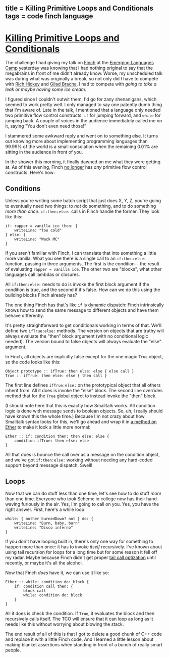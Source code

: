 title = Killing Primitive Loops and Conditionals
tags = code finch language
---

# [Killing Primitive Loops and Conditionals](http://journal.stuffwithstuff.com/2010/07/24/killing-primitive-loops-and-conditionals/ "Killing Primitive Loops and Conditionals")

The challenge I had giving my talk on [Finch](http://finch.stuffwithstuff.com/) at the [Emerging Languages
Camp](http://emerginglangs.com/) yesterday was knowing that I had nothing original to say that the
megabrains in front of me didn't already know. Worse, my unscheduled talk was
during what was originally a break, so not only did I have to compete with
[Rich Hickey](http://clojure.org/) and [Gilad Bracha](http://bracha.org/Site/Newspeak.html), I had to compete with _going to take
a leak or maybe having some ice cream_.


I figured since I couldn't outwit them, I'd go for zany shenanigans, which
seemed to work pretty well. I only managed to say one patently dumb thing that
I'm aware of. Late in the talk, I mentioned that a language only needed two
primitive flow control constructs: `if` for jumping forward, and `while` for
jumping back. A couple of voices in the audience immediately called me on it,
saying "You don't even need those!"

I stammered some awkward reply and went on to something else. It turns out
knowing more about implementing programming languages than 99.99% of the world
is a small consolation when the remaining 0.01% are sitting in the audience in
front of you.

In the shower this morning, it finally dawned on me what they were getting at.
As of this evening, Finch [no longer](http://bitbucket.org/munificent/finch/changeset/846bdbf7e8ed) has _any_ primitive flow control
constructs. Here's how:


## Conditions

Unless you're writing some batch script that just does X, Y, Z, you're going
to eventually need two things: to _not_ do something, and to do something
_more than once_. `if:then:else:` calls in Finch handle the former. They look
like this:



    if: rapper = vanilla ice then: {
        writeLine: "Too cold"
    } else: {
        writeLine: "Wack MC"
    }


If you aren't familiar with Finch, I can translate that into something a
little more vanilla. What you see there is a single call to an `if:then:else:`
function, passing in three arguments. The first is the condition-- the result
of evaluating `rapper = vanilla ice`. The other two are "blocks", what other
languages call lambdas or closures.

All `if:then:else:` needs to do is invoke the first block argument if the
condition is true, and the second if it's false. How can we do this using the
building blocks Finch already has?

The one thing Finch has that's like `if` is dynamic dispatch: Finch
intrinsically knows how to send the same message to different objects and have
them behave differently.

It's pretty straightforward to get conditionals working in terms of that.
We'll define two `ifTrue:else:` methods. The version on objects that are
truthy will always evaluate the "then" block argument (with no conditional
logic needed). The version bound to false objects will always evaluate the
"else" argument.

In Finch, all objects are implicitly false except for the one magic `True`
object, so the code looks like this:



    Object prototype :: ifTrue: then else: else { else call }
    True :: ifTrue: then else: else { then call }


The first line defines `ifTrue:else:` on the prototypical object that all
others inherit from. All it does is invoke the "else" block. The second line
overrides method that for the `True` global object to instead invoke the
"then" block.

(I should note here that this is exactly how Smalltalk works. All condition
logic is done with message sends to boolean objects. So, uh, I really should
have known this the whole time.) Because I'm not crazy about how Smalltalk
syntax looks for this, we'll go ahead and wrap it in [a method on Ether](http://journal.stuffwithstuff.com/2010/06/25/methods-on-the-ether-or-creating-your-own-control-structures-for-fun-and-profit/)
to make it look a little more normal:



    Ether :: if: condition then: then else: else {
        condition ifTrue: then else: else
    }


All that does is bounce the call over as a message on the condition object,
and we've got `if:then:else:` working without needing any hard-coded support
beyond message dispatch. Swell!

## Loops

Now that we can do stuff less than one time, let's see how to do stuff _more_
than one time. Everyone who took Scheme in college now has their hand waving
furiously in the air. Yes, I'm going to call on you. Yes, you have the right
answer. First, here's a while loop:



    while: { mother burnedDown? not } do: {
        writeLine: "Burn, baby, burn"
        writeLine: "Disco inferno"
    }


If you don't have looping built in, there's only one way for something to
happen more than once: it has to invoke _itself_ recursively. I've known about
using tail recursion for loops for a long time but for some reason it fell off
my radar. Maybe because Finch didn't get proper [tail call optization](http://en.wikipedia.org/wiki/Tail_call_optimization)
until recently, or maybe it's all the alcohol.


Now that Finch _does_ have it, we can use it like so:



    Ether :: while: condition do: block {
        if: condition call then: {
            block call
            while: condition do: block
        }
    }


All it does is check the condition. If `True`, it evaluates the block and then
recursively calls itself. The TCO will ensure that it can loop as long as it
needs like this without worrying about blowing the stack.

The end result of all of this is that I got to delete a good chunk of C++ code
and replace it with a little Finch code. And I learned a little lesson about
making blanket assertions when standing in front of a bunch of really smart
people.
